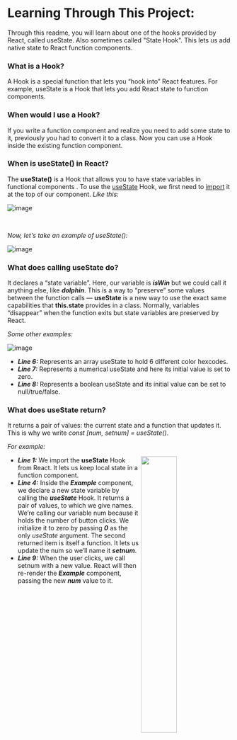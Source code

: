 # Learning Through This Project:
Through this readme, you will learn about one of the hooks provided by React, called useState. Also sometimes called "State Hook". This lets us add native state to React function components.



**<h3>What is a Hook?</h3>** A Hook is a special function that lets you “hook into” React features. For example, useState is a Hook that lets you add React state to function components.


**<h3>When would I use a Hook?</h3>** If you write a function component and realize you need to add some state to it, previously you had to convert it to a class. Now you can use a Hook inside the existing function component.


**<h3>When is useState() in React?</h3>** The **useState()** is a Hook that allows you to have state variables in functional components . To use the <ins>useState</ins> Hook, we first need to <ins>import</ins> it at the top of our component.
_Like this:_

![image](https://user-images.githubusercontent.com/90326051/190815728-f880cbb3-9c99-4d0f-a6e1-0c7055016ceb.png)

</br>

_Now, let's take an example of useState():_

![image](https://user-images.githubusercontent.com/90326051/190823399-5e73ffde-70d0-4454-8dbe-b407dbc6fb07.png)

**<h3>What does calling useState do?</h3>**  It declares a “state variable”. Here, our variable is _**isWin**_ but we could call it anything else, like _**dolphin**_. This is a way to “preserve” some values between the function calls — **useState** is a new way to use the exact same capabilities that **this.state** provides in a class. Normally, variables “disappear” when the function exits but state variables are preserved by React.

_Some other examples:_

![image](https://user-images.githubusercontent.com/90326051/190826413-47fa93ea-1565-450f-8d1f-c2e9973a5461.png)

- _**Line 6:**_	Represents an array useState to hold 6 different color hexcodes.
- _**Line 7:**_	Represents a numerical useState and here its initial value is set to zero.
- _**Line 8:**_	Represents a boolean useState and its initial value can be set to null/true/false.


**<h3>What does useState return?</h3>** It returns a pair of values: the current state and a function that updates it. This is why we write _const [num, setnum] = useState()_.

_For example:_

<img width="40%" align="right"   src="https://user-images.githubusercontent.com/90326051/190826834-6132792d-43ab-4774-9768-32d1dc85ac5b.png" >

- _**Line 1:**_	We import the **useState** Hook from React. It lets us keep local state in a function component.
- _**Line 4:**_	Inside the _**Example**_ component, we declare a new state variable by calling the _**useState**_ Hook. It returns a pair of values, to which we give names. We’re calling our variable num because it holds the number of button clicks. We initialize it to zero by passing _**0**_ as the only _useState_ argument. The second returned item is itself a function. It lets us update the num so we’ll name it _**setnum**_.
- _**Line 9:**_	When the user clicks, we call setnum with a new value. React will then re-render the _**Example**_ component, passing the new _**num**_ value to it.



